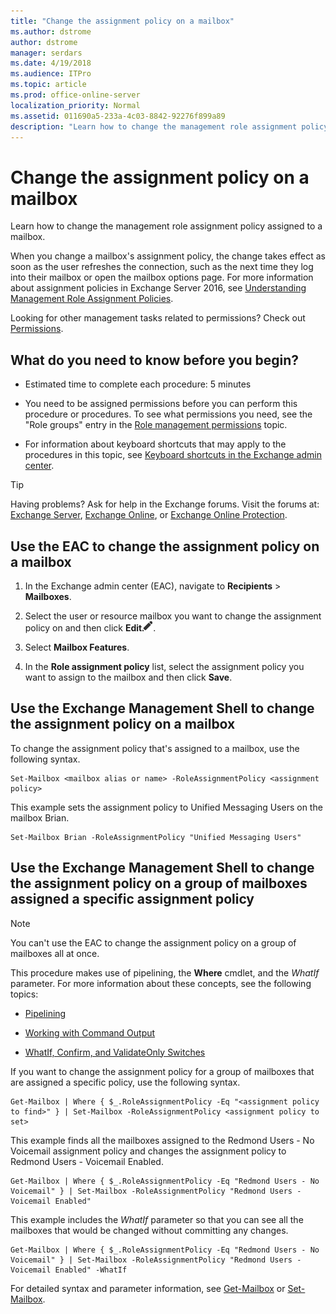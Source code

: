 ```yaml
---
title: "Change the assignment policy on a mailbox"
ms.author: dstrome
author: dstrome
manager: serdars
ms.date: 4/19/2018
ms.audience: ITPro
ms.topic: article
ms.prod: office-online-server
localization_priority: Normal
ms.assetid: 011690a5-233a-4c03-8842-92276f899a89
description: "Learn how to change the management role assignment policy assigned to a mailbox."
---
```


# Change the assignment policy on a mailbox

Learn how to change the management role assignment policy assigned to a mailbox.
  
When you change a mailbox's assignment policy, the change takes effect as soon as the user refreshes the connection, such as the next time they log into their mailbox or open the mailbox options page. For more information about assignment policies in Exchange Server 2016, see [Understanding Management Role Assignment Policies](http://technet.microsoft.com/library/25913e43-326a-4371-90b5-021a35f100fe.aspx).
  
Looking for other management tasks related to permissions? Check out [Permissions](permissions.md).
  
## What do you need to know before you begin?

- Estimated time to complete each procedure: 5 minutes
    
- You need to be assigned permissions before you can perform this procedure or procedures. To see what permissions you need, see the "Role groups" entry in the [Role management permissions](feature-permissions/role-management.md) topic. 
    
- For information about keyboard shortcuts that may apply to the procedures in this topic, see [Keyboard shortcuts in the Exchange admin center](../about-documentation/keyboard-shortcuts-in-eac.md).
    
> [!TIP]
> Having problems? Ask for help in the Exchange forums. Visit the forums at: [Exchange Server](https://go.microsoft.com/fwlink/p/?linkId=60612), [Exchange Online](https://go.microsoft.com/fwlink/p/?linkId=267542), or [Exchange Online Protection](https://go.microsoft.com/fwlink/p/?linkId=285351). 
  
## Use the EAC to change the assignment policy on a mailbox

1. In the Exchange admin center (EAC), navigate to **Recipients** > **Mailboxes**.
    
2. Select the user or resource mailbox you want to change the assignment policy on and then click **Edit**![Edit icon](../media/ITPro_EAC_EditIcon.png).
    
3. Select **Mailbox Features**.
    
4. In the **Role assignment policy** list, select the assignment policy you want to assign to the mailbox and then click **Save**.
    
## Use the Exchange Management Shell to change the assignment policy on a mailbox

To change the assignment policy that's assigned to a mailbox, use the following syntax.
  
```
Set-Mailbox <mailbox alias or name> -RoleAssignmentPolicy <assignment policy>
```

This example sets the assignment policy to Unified Messaging Users on the mailbox Brian.
  
```
Set-Mailbox Brian -RoleAssignmentPolicy "Unified Messaging Users"
```

## Use the Exchange Management Shell to change the assignment policy on a group of mailboxes assigned a specific assignment policy

> [!NOTE]
> You can't use the EAC to change the assignment policy on a group of mailboxes all at once. 
  
This procedure makes use of pipelining, the **Where** cmdlet, and the  _WhatIf_ parameter. For more information about these concepts, see the following topics: 
  
- [Pipelining](http://technet.microsoft.com/library/59411ed3-926b-4eec-a462-84e6b26056c9.aspx)
    
- [Working with Command Output](http://technet.microsoft.com/library/8320e1a5-d3f5-4615-878d-b23e2aaa6b1e.aspx)
    
- [WhatIf, Confirm, and ValidateOnly Switches](http://technet.microsoft.com/library/a850eea7-431e-49c5-b877-1ebde2a2b48f.aspx)
    
If you want to change the assignment policy for a group of mailboxes that are assigned a specific policy, use the following syntax.
  
```
Get-Mailbox | Where { $_.RoleAssignmentPolicy -Eq "<assignment policy to find>" } | Set-Mailbox -RoleAssignmentPolicy <assignment policy to set>
```

This example finds all the mailboxes assigned to the Redmond Users - No Voicemail assignment policy and changes the assignment policy to Redmond Users - Voicemail Enabled.
  
```
Get-Mailbox | Where { $_.RoleAssignmentPolicy -Eq "Redmond Users - No Voicemail" } | Set-Mailbox -RoleAssignmentPolicy "Redmond Users - Voicemail Enabled"
```

This example includes the  _WhatIf_ parameter so that you can see all the mailboxes that would be changed without committing any changes. 
  
```
Get-Mailbox | Where { $_.RoleAssignmentPolicy -Eq "Redmond Users - No Voicemail" } | Set-Mailbox -RoleAssignmentPolicy "Redmond Users - Voicemail Enabled" -WhatIf
```

For detailed syntax and parameter information, see [Get-Mailbox](http://technet.microsoft.com/library/8a5a6eb9-4a75-47f9-ae3b-a3ba251cf9a8.aspx) or [Set-Mailbox](http://technet.microsoft.com/library/a0d413b9-d949-4df6-ba96-ac0906dedae2.aspx).
  

